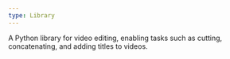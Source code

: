 ```yaml
---
type: Library
---
```


A Python library for video editing, enabling tasks such as cutting, concatenating, and adding titles to videos.